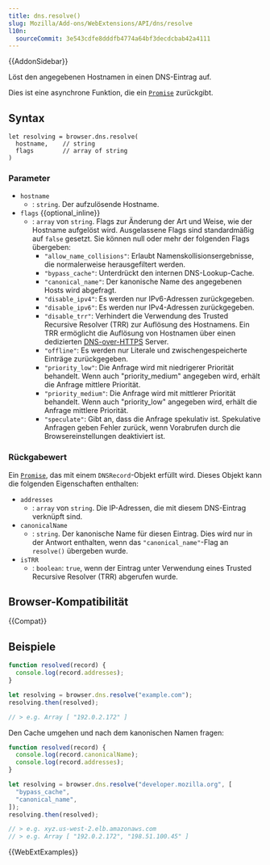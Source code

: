 ```yaml
---
title: dns.resolve()
slug: Mozilla/Add-ons/WebExtensions/API/dns/resolve
l10n:
  sourceCommit: 3e543cdfe8dddfb4774a64bf3decdcbab42a4111
---
```


{{AddonSidebar}}

Löst den angegebenen Hostnamen in einen DNS-Eintrag auf.

Dies ist eine asynchrone Funktion, die ein [`Promise`](/de/docs/Web/JavaScript/Reference/Global_Objects/Promise) zurückgibt.

## Syntax

```js-nolint
let resolving = browser.dns.resolve(
  hostname,    // string
  flags        // array of string
)
```

### Parameter

- `hostname`
  - : `string`. Der aufzulösende Hostname.
- `flags` {{optional_inline}}
  - : `array` von `string`. Flags zur Änderung der Art und Weise, wie der Hostname aufgelöst wird. Ausgelassene Flags sind standardmäßig auf `false` gesetzt. Sie können null oder mehr der folgenden Flags übergeben:
    - `"allow_name_collisions"`: Erlaubt Namenskollisionsergebnisse, die normalerweise herausgefiltert werden.
    - `"bypass_cache"`: Unterdrückt den internen DNS-Lookup-Cache.
    - `"canonical_name"`: Der kanonische Name des angegebenen Hosts wird abgefragt.
    - `"disable_ipv4"`: Es werden nur IPv6-Adressen zurückgegeben.
    - `"disable_ipv6"`: Es werden nur IPv4-Adressen zurückgegeben.
    - `"disable_trr"`: Verhindert die Verwendung des Trusted Recursive Resolver (TRR) zur Auflösung des Hostnamens. Ein TRR ermöglicht die Auflösung von Hostnamen über einen dedizierten [DNS-over-HTTPS](https://datatracker.ietf.org/doc/html/draft-ietf-doh-dns-over-https-02) Server.
    - `"offline"`: Es werden nur Literale und zwischengespeicherte Einträge zurückgegeben.
    - `"priority_low"`: Die Anfrage wird mit niedrigerer Priorität behandelt. Wenn auch "priority_medium" angegeben wird, erhält die Anfrage mittlere Priorität.
    - `"priority_medium"`: Die Anfrage wird mit mittlerer Priorität behandelt. Wenn auch "priority_low" angegeben wird, erhält die Anfrage mittlere Priorität.
    - `"speculate"`: Gibt an, dass die Anfrage spekulativ ist. Spekulative Anfragen geben Fehler zurück, wenn Vorabrufen durch die Browsereinstellungen deaktiviert ist.

### Rückgabewert

Ein [`Promise`](/de/docs/Web/JavaScript/Reference/Global_Objects/Promise), das mit einem `DNSRecord`-Objekt erfüllt wird. Dieses Objekt kann die folgenden Eigenschaften enthalten:

- `addresses`
  - : `array` von `string`. Die IP-Adressen, die mit diesem DNS-Eintrag verknüpft sind.
- `canonicalName`
  - : `string`. Der kanonische Name für diesen Eintrag. Dies wird nur in der Antwort enthalten, wenn das `"canonical_name"`-Flag an `resolve()` übergeben wurde.
- `isTRR`
  - : `boolean`: `true`, wenn der Eintrag unter Verwendung eines Trusted Recursive Resolver (TRR) abgerufen wurde.

## Browser-Kompatibilität

{{Compat}}

## Beispiele

```js
function resolved(record) {
  console.log(record.addresses);
}

let resolving = browser.dns.resolve("example.com");
resolving.then(resolved);

// > e.g. Array [ "192.0.2.172" ]
```

Den Cache umgehen und nach dem kanonischen Namen fragen:

```js
function resolved(record) {
  console.log(record.canonicalName);
  console.log(record.addresses);
}

let resolving = browser.dns.resolve("developer.mozilla.org", [
  "bypass_cache",
  "canonical_name",
]);
resolving.then(resolved);

// > e.g. xyz.us-west-2.elb.amazonaws.com
// > e.g. Array [ "192.0.2.172", "198.51.100.45" ]
```

{{WebExtExamples}}
